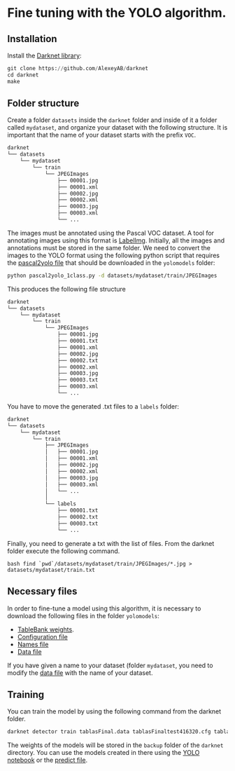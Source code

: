 # Fine tuning with the YOLO algorithm.

## Installation 

Install the [Darknet library](https://pjreddie.com/darknet/yolo/):

```python
git clone https://github.com/AlexeyAB/darknet
cd darknet
make
``` 

## Folder structure

Create a folder ``datasets`` inside the ``darknet`` folder and inside of it a folder called ``mydataset``, and organize your dataset with the following structure. It is important that the name of your dataset starts with the prefix ``VOC``.

```bash
darknet
└── datasets
    └── mydataset
        └── train
            └── JPEGImages
                ├── 00001.jpg
                ├── 00001.xml
                ├── 00002.jpg                
                ├── 00002.xml
                ├── 00003.jpg                                
                ├── 00003.xml
                └── ...
```
The images must be annotated using the Pascal VOC dataset. A tool for annotating images using this format is [LabelImg](https://github.com/tzutalin/labelImg). 
Initially, all the images and annotations must be stored in the same folder. We need to convert the images to the YOLO format using the following python script 
that requires the [pascal2yolo file](../code/yolo/pascal2yolo_1class.py) that should be downloaded in the ``yolomodels`` folder:

```bash
python pascal2yolo_1class.py -d datasets/mydataset/train/JPEGImages 
```

This produces the following file structure
```bash
darknet
└── datasets
    └── mydataset
        └── train
            └── JPEGImages
                ├── 00001.jpg
                ├── 00001.txt
                ├── 00001.xml
                ├── 00002.jpg
                ├── 00002.txt
                ├── 00002.xml
                ├── 00003.jpg                                
                ├── 00003.txt
                ├── 00003.xml
                └── ...
```

You have to move the generated .txt files to a ``labels`` folder:

```bash
darknet
└── datasets
    └── mydataset
        └── train
            ├── JPEGImages
            │   ├── 00001.jpg
            │   ├── 00001.xml
            │   ├── 00002.jpg
            │   ├── 00002.xml
            │   ├── 00003.jpg                                
            │   ├── 00003.xml
            │   └── ...
            │   
            └── labels
                ├── 00001.txt
                ├── 00002.txt
                ├── 00003.txt  
                └── ...
```

Finally, you need to generate a txt with the list of files. From the darknet folder execute the following command.

``bash
find `pwd`/datasets/mydataset/train/JPEGImages/*.jpg > datasets/mydataset/train.txt
``

## Necessary files

In order to fine-tune a model using this algorithm, it is necessary to download the following files in the folder ``yolomodels``:
- [TableBank weights](https://www.dropbox.com/s/jbgosn1t83h1bqi/tablasFinaltrain_10000.weights?dl=1).
- [Configuration file](../code/yolo/tablasFinaltest416320.cfg)
- [Names file](../code/yolo/vocTablas.names)
- [Data file](../code/yolo/tablasFinal.data)

If you have given a name to your dataset (folder ``mydataset``, you need to modify the [data file](../code/yolo/tablasFinal.data) 
with the name of your dataset. 

## Training

You can train the model by using the following command from the darknet folder. 

```bash
darknet detector train tablasFinal.data tablasFinaltest416320.cfg tablasFinaltrain_10000.weights
```

The weights of the models will be stored in the ``backup`` folder of the ``darknet`` directory. 
You can use the models created in there using the [YOLO notebook](https://colab.research.google.com/drive/19x3FL2vUjF0as6CKrYKmjrqsiiUTjkw6)
or the [predict file](./code/yolo/predict.py).



